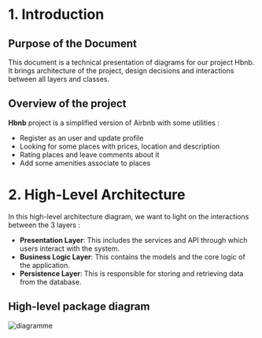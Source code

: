 # **1. Introduction**
## **Purpose of the Document**
This document is a technical presentation of diagrams for our project Hbnb. It brings architecture of the project, design decisions and interactions between all layers and classes.

## **Overview of the project**

**Hbnb** project is a simplified version of Airbnb with some utilities :
- Register as an user and update profile
- Looking for some places with prices, location and description
- Rating places and leave comments about it
- Add some amenities associate to places

# **2. High-Level Architecture**

In this high-level architecture diagram, we want to light on the interactions between the 3 layers :
- **Presentation Layer**: This includes the services and API through which users interact with the system.
- **Business Logic Layer**: This contains the models and the core logic of the application.
- **Persistence Layer**: This is responsible for storing and retrieving data from the database.

## **High-level package diagram**

![diagramme](highleveldiagram.svg)
